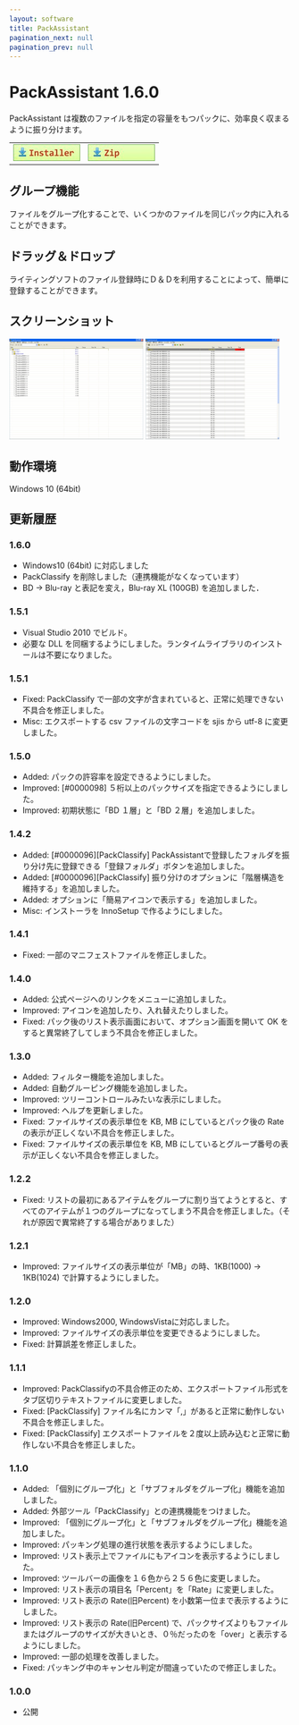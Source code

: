 ```yaml
---
layout: software
title: PackAssistant
pagination_next: null
pagination_prev: null
---
```


# PackAssistant 1.6.0
PackAssistant は複数のファイルを指定の容量をもつパックに、効率良く収まるように振り分けます。

<table class="mbx-dl" cellpadding="0" cellspacing="0" border="0">
	<tr>
		<td>
			<a href="https://github.com/mebiusbox/apps/releases/tag/first" target="_blank" onclick="ga('send','pageview',{'page':'/downloads/PackAssitantSetupX64','Title':'PackAssistantSetupX64'});">
				<em><img src="/img/download_exe.jpg" /></em>
			</a>
		</td>
		<td>
			<a href="https://github.com/mebiusbox/apps/releases/tag/first" target="_blank" onclick="ga('send','pageview',{'page':'/downloads/PackAssistantX64','Title':'PackAssistantX64'});">
				<em><img src="/img/download_zip.jpg" /></em>
			</a>
		</td>
	</tr>
</table>

## グループ機能
ファイルをグループ化することで、いくつかのファイルを同じパック内に入れることができます。

## ドラッグ＆ドロップ
ライティングソフトのファイル登録時にＤ＆Ｄを利用することによって、簡単に登録することができます。

## スクリーンショット
<div class="mbx-snap">
	<img src="/img/PackAssistant_snap01.jpg" width="240" height="180" alt="snap01" border="0" />
	<img src="/img/PackAssistant_snap02.jpg" width="240" height="180" alt="snap02" border="0" />
	<br class="mbx-clear" />
</div>

## 動作環境
Windows 10 (64bit)

## 更新履歴

### 1.6.0
* Windows10 (64bit) に対応しました
* PackClassify を削除しました（連携機能がなくなっています）
* BD -> Blu-ray と表記を変え，Blu-ray XL (100GB) を追加しました．

### 1.5.1
* Visual Studio 2010 でビルド。
* 必要な DLL を同梱するようにしました。ランタイムライブラリのインストールは不要になりました。

### 1.5.1
* Fixed: PackClassify で一部の文字が含まれていると、正常に処理できない不具合を修正しました。
* Misc: エクスポートする csv ファイルの文字コードを sjis から utf-8 に変更しました。

### 1.5.0
* Added: パックの許容率を設定できるようにしました。
* Improved: [#0000098] ５桁以上のパックサイズを指定できるようにしました。
* Improved: 初期状態に「BD １層」と「BD ２層」を追加しました。

### 1.4.2
* Added: [#0000096][PackClassify] PackAssistantで登録したフォルダを振り分け先に登録できる「登録フォルダ」ボタンを追加しました。
* Added: [#0000096][PackClassify] 振り分けのオプションに「階層構造を維持する」を追加しました。
* Added: オプションに「簡易アイコンで表示する」を追加しました。
* Misc: インストーラを InnoSetup で作るようにしました。

### 1.4.1
* Fixed: 一部のマニフェストファイルを修正しました。

### 1.4.0
* Added: 公式ページへのリンクをメニューに追加しました。
* Improved: アイコンを追加したり、入れ替えたりしました。
* Fixed: パック後のリスト表示画面において、オプション画面を開いて OK をすると異常終了してしまう不具合を修正しました。

### 1.3.0
* Added: フィルター機能を追加しました。
* Added: 自動グルーピング機能を追加しました。
* Improved: ツリーコントロールみたいな表示にしました。
* Improved: ヘルプを更新しました。
* Fixed: ファイルサイズの表示単位を KB, MB にしているとパック後の Rate の表示が正しくない不具合を修正しました。
* Fixed: ファイルサイズの表示単位を KB, MB にしているとグループ番号の表示が正しくない不具合を修正しました。

### 1.2.2
* Fixed: リストの最初にあるアイテムをグループに割り当てようとすると、すべてのアイテムが１つのグループになってしまう不具合を修正しました。（それが原因で異常終了する場合がありました）

### 1.2.1
* Improved: ファイルサイズの表示単位が「MB」の時、1KB(1000) -> 1KB(1024) で計算するようにしました。

### 1.2.0
* Improved: Windows2000, WindowsVistaに対応しました。
* Improved: ファイルサイズの表示単位を変更できるようにしました。
* Fixed: 計算誤差を修正しました。

### 1.1.1
* Improved: PackClassifyの不具合修正のため、エクスポートファイル形式をタブ区切りテキストファイルに変更しました。
* Fixed: [PackClassify] ファイル名にカンマ「,」があると正常に動作しない不具合を修正しました。
* Fixed: [PackClassify] エクスポートファイルを２度以上読み込むと正常に動作しない不具合を修正しました。

### 1.1.0
* Added: 「個別にグループ化」と「サブフォルダをグループ化」機能を追加しました。
* Added: 外部ツール「PackClassify」との連携機能をつけました。
* Improved: 「個別にグループ化」と「サブフォルダをグループ化」機能を追加しました。
* Improved: パッキング処理の進行状態を表示するようにしました。
* Improved: リスト表示上でファイルにもアイコンを表示するようにしました。
* Improved: ツールバーの画像を１６色から２５６色に変更しました。
* Improved: リスト表示の項目名「Percent」を「Rate」に変更しました。
* Improved: リスト表示の Rate(旧Percent) を小数第一位まで表示するようにしました。
* Improved: リスト表示の Rate(旧Percent) で、パックサイズよりもファイルまたはグループのサイズが大きいとき、０％だったのを「over」と表示するようにしました。
* Improved: 一部の処理を改善しました。
* Fixed: パッキング中のキャンセル判定が間違っていたので修正しました。

### 1.0.0
* 公開
